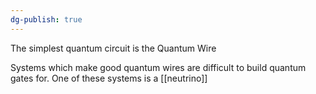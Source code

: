```yaml
---
dg-publish: true
---
```

The simplest quantum circuit is the Quantum Wire

Systems which make good quantum wires are difficult to build quantum gates for. 
One of these systems is a [[neutrino]]
